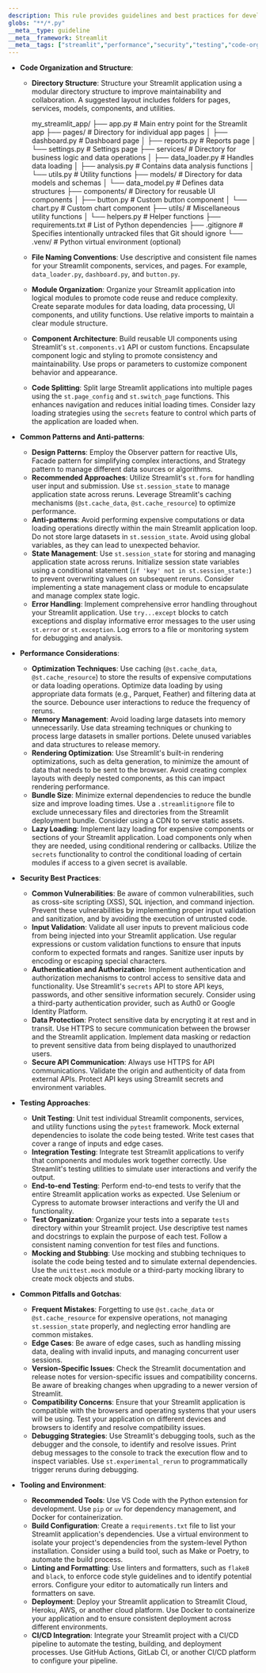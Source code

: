 ```yaml
---
description: This rule provides guidelines and best practices for developing maintainable, performant, and secure Streamlit applications. It covers code organization, performance optimization, security considerations, testing strategies, and common pitfalls to avoid.
globs: "**/*.py"
__meta__type: guideline
__meta__framework: Streamlit
__meta__tags: ["streamlit","performance","security","testing","code-organization"]
---
```

- **Code Organization and Structure**:
  - **Directory Structure**: Structure your Streamlit application using a modular directory structure to improve maintainability and collaboration. A suggested layout includes folders for pages, services, models, components, and utilities.

    my_streamlit_app/
    ├── app.py                # Main entry point for the Streamlit app
    ├── pages/              # Directory for individual app pages
    │   ├── dashboard.py    # Dashboard page
    │   ├── reports.py      # Reports page
    │   └── settings.py     # Settings page
    ├── services/           # Directory for business logic and data operations
    │   ├── data_loader.py  # Handles data loading
    │   ├── analysis.py     # Contains data analysis functions
    │   └── utils.py        # Utility functions
    ├── models/             # Directory for data models and schemas
    │   └── data_model.py   # Defines data structures
    ├── components/         # Directory for reusable UI components
    │   ├── button.py       # Custom button component
    │   └── chart.py        # Custom chart component
    ├── utils/              # Miscellaneous utility functions
    │   └── helpers.py      # Helper functions
    ├── requirements.txt      # List of Python dependencies
    ├── .gitignore            # Specifies intentionally untracked files that Git should ignore
    └── .venv/                # Python virtual environment (optional)

  - **File Naming Conventions**: Use descriptive and consistent file names for your Streamlit components, services, and pages.  For example, `data_loader.py`, `dashboard.py`, and `button.py`.
  - **Module Organization**: Organize your Streamlit application into logical modules to promote code reuse and reduce complexity.  Create separate modules for data loading, data processing, UI components, and utility functions.  Use relative imports to maintain a clear module structure.
  - **Component Architecture**: Build reusable UI components using Streamlit's `st.components.v1` API or custom functions.  Encapsulate component logic and styling to promote consistency and maintainability.  Use props or parameters to customize component behavior and appearance.
  - **Code Splitting**: Split large Streamlit applications into multiple pages using the `st.page_config` and `st.switch_page` functions. This enhances navigation and reduces initial loading times. Consider lazy loading strategies using the `secrets` feature to control which parts of the application are loaded when.

- **Common Patterns and Anti-patterns**:
  - **Design Patterns**: Employ the Observer pattern for reactive UIs, Facade pattern for simplifying complex interactions, and Strategy pattern to manage different data sources or algorithms.
  - **Recommended Approaches**: Utilize Streamlit's `st.form` for handling user input and submission. Use `st.session_state` to manage application state across reruns. Leverage Streamlit's caching mechanisms (`@st.cache_data`, `@st.cache_resource`) to optimize performance.
  - **Anti-patterns**: Avoid performing expensive computations or data loading operations directly within the main Streamlit application loop.  Do not store large datasets in `st.session_state`.  Avoid using global variables, as they can lead to unexpected behavior.
  - **State Management**:  Use `st.session_state` for storing and managing application state across reruns.  Initialize session state variables using a conditional statement (`if 'key' not in st.session_state:`) to prevent overwriting values on subsequent reruns. Consider implementing a state management class or module to encapsulate and manage complex state logic.
  - **Error Handling**:  Implement comprehensive error handling throughout your Streamlit application.  Use `try...except` blocks to catch exceptions and display informative error messages to the user using `st.error` or `st.exception`.  Log errors to a file or monitoring system for debugging and analysis.

- **Performance Considerations**:
  - **Optimization Techniques**: Use caching (`@st.cache_data`, `@st.cache_resource`) to store the results of expensive computations or data loading operations. Optimize data loading by using appropriate data formats (e.g., Parquet, Feather) and filtering data at the source. Debounce user interactions to reduce the frequency of reruns.
  - **Memory Management**:  Avoid loading large datasets into memory unnecessarily.  Use data streaming techniques or chunking to process large datasets in smaller portions.  Delete unused variables and data structures to release memory.
  - **Rendering Optimization**:  Use Streamlit's built-in rendering optimizations, such as delta generation, to minimize the amount of data that needs to be sent to the browser.  Avoid creating complex layouts with deeply nested components, as this can impact rendering performance.
  - **Bundle Size**: Minimize external dependencies to reduce the bundle size and improve loading times. Use a `.streamlitignore` file to exclude unnecessary files and directories from the Streamlit deployment bundle.  Consider using a CDN to serve static assets.
  - **Lazy Loading**: Implement lazy loading for expensive components or sections of your Streamlit application.  Load components only when they are needed, using conditional rendering or callbacks. Utilize the `secrets` functionality to control the conditional loading of certain modules if access to a given secret is available.

- **Security Best Practices**:
  - **Common Vulnerabilities**: Be aware of common vulnerabilities, such as cross-site scripting (XSS), SQL injection, and command injection.  Prevent these vulnerabilities by implementing proper input validation and sanitization, and by avoiding the execution of untrusted code.
  - **Input Validation**: Validate all user inputs to prevent malicious code from being injected into your Streamlit application.  Use regular expressions or custom validation functions to ensure that inputs conform to expected formats and ranges. Sanitize user inputs by encoding or escaping special characters.
  - **Authentication and Authorization**: Implement authentication and authorization mechanisms to control access to sensitive data and functionality.  Use Streamlit's `secrets` API to store API keys, passwords, and other sensitive information securely.  Consider using a third-party authentication provider, such as Auth0 or Google Identity Platform.
  - **Data Protection**: Protect sensitive data by encrypting it at rest and in transit.  Use HTTPS to secure communication between the browser and the Streamlit application.  Implement data masking or redaction to prevent sensitive data from being displayed to unauthorized users.
  - **Secure API Communication**: Always use HTTPS for API communications. Validate the origin and authenticity of data from external APIs. Protect API keys using Streamlit secrets and environment variables.

- **Testing Approaches**:
  - **Unit Testing**: Unit test individual Streamlit components, services, and utility functions using the `pytest` framework.  Mock external dependencies to isolate the code being tested.  Write test cases that cover a range of inputs and edge cases.
  - **Integration Testing**: Integrate test Streamlit applications to verify that components and modules work together correctly.  Use Streamlit's testing utilities to simulate user interactions and verify the output.
  - **End-to-end Testing**: Perform end-to-end tests to verify that the entire Streamlit application works as expected.  Use Selenium or Cypress to automate browser interactions and verify the UI and functionality.
  - **Test Organization**: Organize your tests into a separate `tests` directory within your Streamlit project.  Use descriptive test names and docstrings to explain the purpose of each test.  Follow a consistent naming convention for test files and functions.
  - **Mocking and Stubbing**: Use mocking and stubbing techniques to isolate the code being tested and to simulate external dependencies.  Use the `unittest.mock` module or a third-party mocking library to create mock objects and stubs.

- **Common Pitfalls and Gotchas**:
  - **Frequent Mistakes**: Forgetting to use `@st.cache_data` or `@st.cache_resource` for expensive operations, not managing `st.session_state` properly, and neglecting error handling are common mistakes.
  - **Edge Cases**: Be aware of edge cases, such as handling missing data, dealing with invalid inputs, and managing concurrent user sessions.
  - **Version-Specific Issues**: Check the Streamlit documentation and release notes for version-specific issues and compatibility concerns. Be aware of breaking changes when upgrading to a newer version of Streamlit.
  - **Compatibility Concerns**: Ensure that your Streamlit application is compatible with the browsers and operating systems that your users will be using.  Test your application on different devices and browsers to identify and resolve compatibility issues.
  - **Debugging Strategies**: Use Streamlit's debugging tools, such as the debugger and the console, to identify and resolve issues.  Print debug messages to the console to track the execution flow and to inspect variables. Use `st.experimental_rerun` to programmatically trigger reruns during debugging.

- **Tooling and Environment**:
  - **Recommended Tools**: Use VS Code with the Python extension for development. Use `pip` or `uv` for dependency management, and Docker for containerization.
  - **Build Configuration**: Create a `requirements.txt` file to list your Streamlit application's dependencies.  Use a virtual environment to isolate your project's dependencies from the system-level Python installation.  Consider using a build tool, such as Make or Poetry, to automate the build process.
  - **Linting and Formatting**: Use linters and formatters, such as `flake8` and `black`, to enforce code style guidelines and to identify potential errors. Configure your editor to automatically run linters and formatters on save.
  - **Deployment**: Deploy your Streamlit application to Streamlit Cloud, Heroku, AWS, or another cloud platform.  Use Docker to containerize your application and to ensure consistent deployment across different environments.
  - **CI/CD Integration**: Integrate your Streamlit project with a CI/CD pipeline to automate the testing, building, and deployment processes.  Use GitHub Actions, GitLab CI, or another CI/CD platform to configure your pipeline.